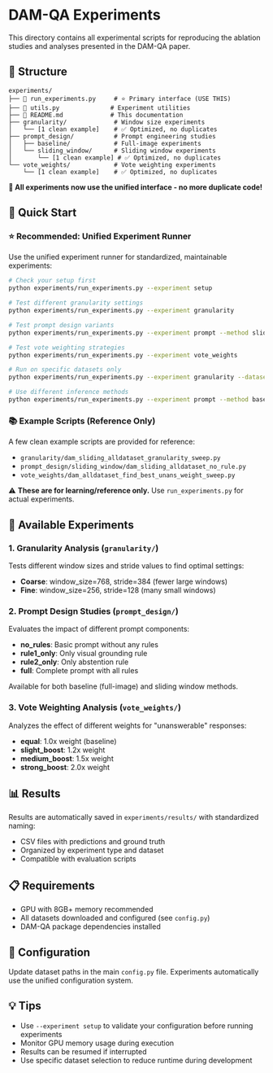 # DAM-QA Experiments

This directory contains all experimental scripts for reproducing the ablation studies and analyses presented in the DAM-QA paper.

## 📁 Structure

```
experiments/
├── 🚀 run_experiments.py     # ⭐ Primary interface (USE THIS)
├── 🔧 utils.py              # Experiment utilities
├── 📖 README.md             # This documentation
├── granularity/             # Window size experiments
│   └── [1 clean example]    # ✅ Optimized, no duplicates
├── prompt_design/           # Prompt engineering studies
│   ├── baseline/            # Full-image experiments
│   └── sliding_window/      # Sliding window experiments
│       └── [1 clean example] # ✅ Optimized, no duplicates
└── vote_weights/            # Vote weighting experiments
    └── [1 clean example]    # ✅ Optimized, no duplicates
```

**🎯 All experiments now use the unified interface - no more duplicate code!**

## 🚀 Quick Start

### ⭐ Recommended: Unified Experiment Runner

Use the unified experiment runner for standardized, maintainable experiments:

```bash
# Check your setup first
python experiments/run_experiments.py --experiment setup

# Test different granularity settings
python experiments/run_experiments.py --experiment granularity

# Test prompt design variants
python experiments/run_experiments.py --experiment prompt --method sliding

# Test vote weighting strategies  
python experiments/run_experiments.py --experiment vote_weights

# Run on specific datasets only
python experiments/run_experiments.py --experiment granularity --datasets chartqa textvqa

# Use different inference methods
python experiments/run_experiments.py --experiment prompt --method baseline
```

### 📚 Example Scripts (Reference Only)

A few clean example scripts are provided for reference:
- `granularity/dam_sliding_alldataset_granularity_sweep.py`
- `prompt_design/sliding_window/dam_sliding_alldataset_no_rule.py` 
- `vote_weights/dam_alldataset_find_best_unans_weight_sweep.py`

⚠️ **These are for learning/reference only.** Use `run_experiments.py` for actual experiments.

## 🧪 Available Experiments

### 1. Granularity Analysis (`granularity/`)

Tests different window sizes and stride values to find optimal settings:
- **Coarse**: window_size=768, stride=384 (fewer large windows)
- **Fine**: window_size=256, stride=128 (many small windows)

### 2. Prompt Design Studies (`prompt_design/`)

Evaluates the impact of different prompt components:
- **no_rules**: Basic prompt without any rules
- **rule1_only**: Only visual grounding rule
- **rule2_only**: Only abstention rule
- **full**: Complete prompt with all rules

Available for both baseline (full-image) and sliding window methods.

### 3. Vote Weighting Analysis (`vote_weights/`)

Analyzes the effect of different weights for "unanswerable" responses:
- **equal**: 1.0x weight (baseline)
- **slight_boost**: 1.2x weight
- **medium_boost**: 1.5x weight  
- **strong_boost**: 2.0x weight

## 📊 Results

Results are automatically saved in `experiments/results/` with standardized naming:
- CSV files with predictions and ground truth
- Organized by experiment type and dataset
- Compatible with evaluation scripts

## 📋 Requirements

- GPU with 8GB+ memory recommended
- All datasets downloaded and configured (see `config.py`)
- DAM-QA package dependencies installed

## 🔧 Configuration

Update dataset paths in the main `config.py` file. Experiments automatically use the unified configuration system.

## 💡 Tips

- Use `--experiment setup` to validate your configuration before running experiments
- Monitor GPU memory usage during execution
- Results can be resumed if interrupted
- Use specific dataset selection to reduce runtime during development 